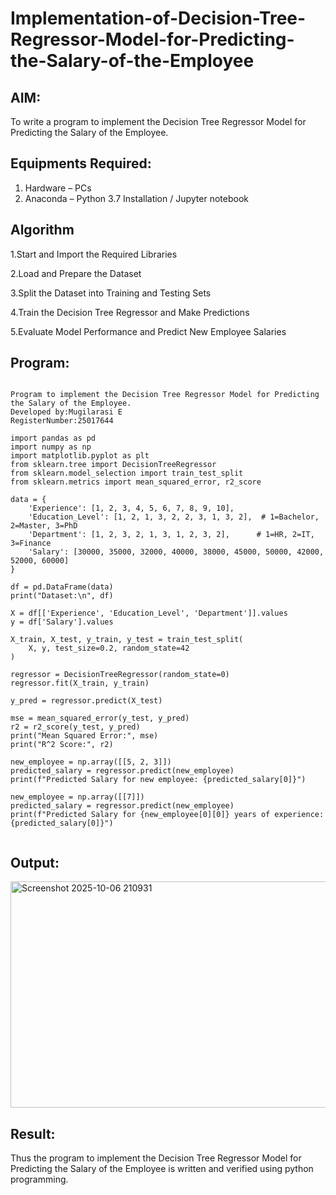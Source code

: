 # Implementation-of-Decision-Tree-Regressor-Model-for-Predicting-the-Salary-of-the-Employee

## AIM:
To write a program to implement the Decision Tree Regressor Model for Predicting the Salary of the Employee.

## Equipments Required:
1. Hardware – PCs
2. Anaconda – Python 3.7 Installation / Jupyter notebook

## Algorithm
1.Start and Import the Required Libraries

2.Load and Prepare the Dataset

3.Split the Dataset into Training and Testing Sets

4.Train the Decision Tree Regressor and Make Predictions

5.Evaluate Model Performance and Predict New Employee Salaries 

## Program:
```

Program to implement the Decision Tree Regressor Model for Predicting the Salary of the Employee.
Developed by:Mugilarasi E 
RegisterNumber:25017644

import pandas as pd
import numpy as np
import matplotlib.pyplot as plt
from sklearn.tree import DecisionTreeRegressor
from sklearn.model_selection import train_test_split
from sklearn.metrics import mean_squared_error, r2_score

data = {
    'Experience': [1, 2, 3, 4, 5, 6, 7, 8, 9, 10],
    'Education_Level': [1, 2, 1, 3, 2, 2, 3, 1, 3, 2],  # 1=Bachelor, 2=Master, 3=PhD
    'Department': [1, 2, 3, 2, 1, 3, 1, 2, 3, 2],      # 1=HR, 2=IT, 3=Finance
    'Salary': [30000, 35000, 32000, 40000, 38000, 45000, 50000, 42000, 52000, 60000]
}

df = pd.DataFrame(data)
print("Dataset:\n", df)

X = df[['Experience', 'Education_Level', 'Department']].values
y = df['Salary'].values

X_train, X_test, y_train, y_test = train_test_split(
    X, y, test_size=0.2, random_state=42
)

regressor = DecisionTreeRegressor(random_state=0)
regressor.fit(X_train, y_train)

y_pred = regressor.predict(X_test)

mse = mean_squared_error(y_test, y_pred)
r2 = r2_score(y_test, y_pred)
print("Mean Squared Error:", mse)
print("R^2 Score:", r2)

new_employee = np.array([[5, 2, 3]]) 
predicted_salary = regressor.predict(new_employee)
print(f"Predicted Salary for new employee: {predicted_salary[0]}")

new_employee = np.array([[7]]) 
predicted_salary = regressor.predict(new_employee)
print(f"Predicted Salary for {new_employee[0][0]} years of experience: {predicted_salary[0]}")


```

## Output:
<img width="758" height="362" alt="Screenshot 2025-10-06 210931" src="https://github.com/user-attachments/assets/aaf4b19c-9bf3-486b-9fa2-74b8ff1a235b" />



## Result:
Thus the program to implement the Decision Tree Regressor Model for Predicting the Salary of the Employee is written and verified using python programming.
